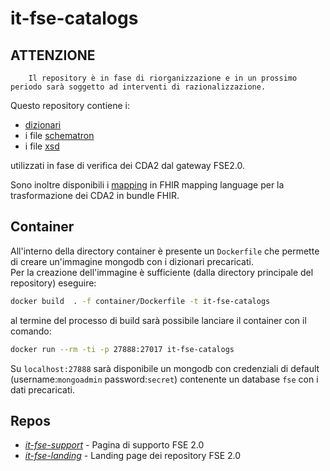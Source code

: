 # it-fse-catalogs

## ATTENZIONE

        Il repository è in fase di riorganizzazione e in un prossimo periodo sarà soggetto ad interventi di razionalizzazione.

Questo repository contiene i:

* [dizionari](terminology/)
* i file [schematron](schematron/)
* i file [xsd](schema/) 

utilizzati in fase di verifica dei CDA2 dal gateway FSE2.0.

Sono inoltre disponibili i [mapping](transform/) in FHIR mapping language per la trasformazione dei CDA2 in bundle FHIR.

## Container

All'interno della directory container è presente un `Dockerfile` che permette di creare un'immagine mongodb con i dizionari precaricati.  
Per la creazione dell'immagine è sufficiente (dalla directory principale del repository) eseguire:
```bash
docker build  . -f container/Dockerfile -t it-fse-catalogs
```

al termine del processo di build sarà possibile lanciare il container con il comando:

```bash
docker run --rm -ti -p 27888:27017 it-fse-catalogs
```

Su `localhost:27888` sarà disponibile un mongodb con credenziali di default (username:`mongoadmin` password:`secret`) contenente un database `fse` con i dati precaricati.

## Repos
- [*it-fse-support*](https://github.com/ministero-salute/it-fse-support) - Pagina di supporto FSE 2.0
- [*it-fse-landing*](https://github.com/ministero-salute/it-fse-landing) - Landing page dei repository FSE 2.0
